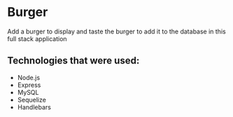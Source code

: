 # Burger
Add a burger to display and taste the burger to add it to the database in this full stack application

## Technologies that were used:
* Node.js
* Express
* MySQL
* Sequelize
* Handlebars